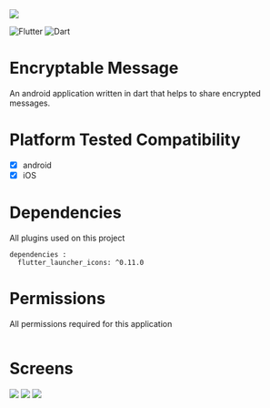 <img src="assets/icon/banner.png"> 

![Flutter](https://img.shields.io/badge/Flutter-%2302569B.svg?style=for-the-badge&logo=Flutter&logoColor=white)
![Dart](https://img.shields.io/badge/dart-%230175C2.svg?style=for-the-badge&logo=dart&logoColor=white)

 # Encryptable Message
An android application written in dart that helps to share encrypted messages.

# Platform Tested Compatibility

- [x] android
- [x] iOS

# Dependencies
All plugins used on this project
```
dependencies :
  flutter_launcher_icons: ^0.11.0

```

# Permissions
All permissions required for this application
```

```

 # Screens
<img src="screens/screen_0.png"/>
<img src="screens/screen_1.png"/>
<img src="screens/screen_2.png"/>
